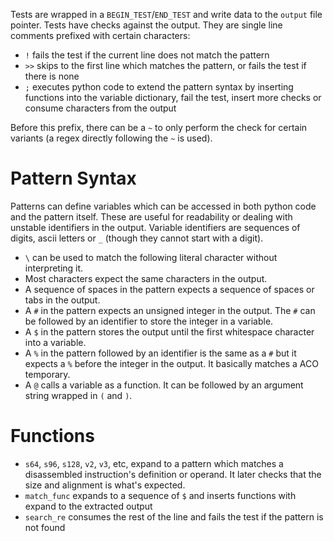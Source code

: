 Tests are wrapped in a `BEGIN_TEST`/`END_TEST` and write data to the `output` file pointer. Tests have checks against the output. They are single line comments prefixed with certain characters:

- `!` fails the test if the current line does not match the pattern
- `>>` skips to the first line which matches the pattern, or fails the test if there is none
- `;` executes python code to extend the pattern syntax by inserting functions into the variable dictionary, fail the test, insert more checks or consume characters from the output

Before this prefix, there can be a `~` to only perform the check for certain
variants (a regex directly following the `~` is used).

# Pattern Syntax
Patterns can define variables which can be accessed in both python code and the pattern itself. These are useful for readability or dealing with unstable identifiers in the output. Variable identifiers are sequences of digits, ascii letters or `_` (though they cannot start with a digit).

- `\` can be used to match the following literal character without interpreting it.
- Most characters expect the same characters in the output.
- A sequence of spaces in the pattern expects a sequence of spaces or tabs in the output.
- A `#` in the pattern expects an unsigned integer in the output. The `#` can be followed by an identifier to store the integer in a variable.
- A `$` in the pattern stores the output until the first whitespace character into a variable.
- A `%` in the pattern followed by an identifier is the same as a `#` but it expects a `%` before the integer in the output. It basically matches a ACO temporary.
- A `@` calls a variable as a function. It can be followed by an argument string wrapped in `(` and `)`.

# Functions
- `s64`, `s96`, `s128`, `v2`, `v3`, etc, expand to a pattern which matches a disassembled instruction's definition or operand. It later checks that the size and alignment is what's expected.
- `match_func` expands to a sequence of `$` and inserts functions with expand to the extracted output
- `search_re` consumes the rest of the line and fails the test if the pattern is not found
